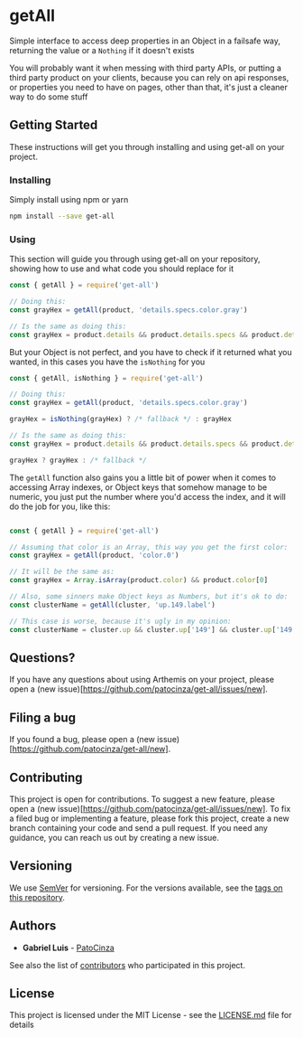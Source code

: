 # getAll
Simple interface to access deep properties in an Object in a failsafe way, returning the value or a `Nothing` if it doesn't exists

You will probably want it when messing with third party APIs, or putting a third party product on your clients, because you can rely on api responses, or properties you need to have on pages, other than that, it's just a cleaner way to do some stuff

## Getting Started
These instructions will get you through installing and using get-all on your project.

### Installing
Simply install using npm or yarn
```sh
npm install --save get-all
```

### Using
This section will guide you through using get-all on your repository, showing how to use and what code you should replace for it

```js
const { getAll } = require('get-all')

// Doing this:
const grayHex = getAll(product, 'details.specs.color.gray')

// Is the same as doing this:
const grayHex = product.details && product.details.specs && product.details.specs.color && product.details.specs.color.gray
```

But your Object is not perfect, and you have to check if it returned what you wanted, in this cases you have the `isNothing` for you

```js
const { getAll, isNothing } = require('get-all')

// Doing this:
const grayHex = getAll(product, 'details.specs.color.gray')

grayHex = isNothing(grayHex) ? /* fallback */ : grayHex

// Is the same as doing this:
const grayHex = product.details && product.details.specs && product.details.specs.color && product.details.specs.color.gray

grayHex ? grayHex : /* fallback */
```

The `getAll` function also gains you a little bit of power when it comes to accessing Array indexes, or Object keys that somehow manage to be numeric, you just put the number where you'd access the index, and it will do the job for you, like this:

```js

const { getAll } = require('get-all')

// Assuming that color is an Array, this way you get the first color:
const grayHex = getAll(product, 'color.0')

// It will be the same as:
const grayHex = Array.isArray(product.color) && product.color[0]

// Also, some sinners make Object keys as Numbers, but it's ok to do:
const clusterName = getAll(cluster, 'up.149.label')

// This case is worse, because it's ugly in my opinion:
const clusterName = cluster.up && cluster.up['149'] && cluster.up['149'].label
```

## Questions?
If you have any questions about using Arthemis on your project, please open a (new issue)[https://github.com/patocinza/get-all/issues/new].

## Filing a bug

If you found a bug, please open a (new issue)[https://github.com/patocinza/get-all/new].

## Contributing

This project is open for contributions.
To suggest a new feature, please open a (new issue)[https://github.com/patocinza/get-all/issues/new].
To fix a filed bug or implementing a feature, please fork this project, create a new branch containing your code and send a pull request. If you need any guidance, you can reach us out by creating a new issue.

## Versioning

We use [SemVer](http://semver.org/) for versioning. For the versions available, see the [tags on this repository](https://github.com/your/project/tags).

## Authors

* **Gabriel Luis** - [PatoCinza](https://github.com/patocinza)

See also the list of [contributors](https://github.com/patocinza/get-all/contributors) who participated in this project.

## License

This project is licensed under the MIT License - see the [LICENSE.md](LICENSE.md) file for details
